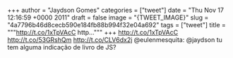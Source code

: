 
+++
author = "Jaydson Gomes"
categories = ["tweet"]
date = "Thu Nov 17 12:16:59 +0000 2011"
draft = false
image = "{TWEET_IMAGE}"
slug = "4a7796b46d8cecb590e184fb88b994f32e04a692"
tags = ["tweet"]
title = """http://t.co/1xTpVAcC http..."""
+++
http://t.co/1xTpVAcC http://t.co/53GRshQm http://t.co/CLV6dx2j @eulenmesquita: @jaydson tu tem alguma indicação de livro de JS?
